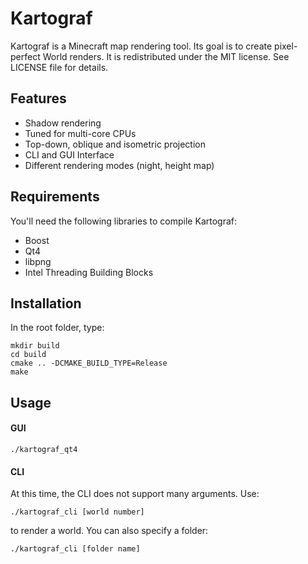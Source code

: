 Kartograf
=========

Kartograf is a Minecraft map rendering tool. Its goal is to create pixel-perfect
World renders.
It is redistributed under the MIT license. See LICENSE file for details.

Features
--------

* Shadow rendering
* Tuned for multi-core CPUs
* Top-down, oblique and isometric projection
* CLI and GUI Interface
* Different rendering modes (night, height map)


Requirements
------------

You'll need the following libraries to compile Kartograf:

* Boost
* Qt4
* libpng
* Intel Threading Building Blocks


Installation
-----------

In the root folder, type:

    mkdir build
    cd build
    cmake .. -DCMAKE_BUILD_TYPE=Release
    make


Usage
-----

#### GUI
    ./kartograf_qt4

#### CLI
At this time, the CLI does not support many arguments. Use:

    ./kartograf_cli [world number]

to render a world. You can also specify a folder:

    ./kartograf_cli [folder name]
